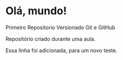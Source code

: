 # Olá, mundo!
Primeiro Repositorio Versionado Git e GitHub

Repositório criado durante uma aula.

Essa linha foi adicionada, para um novo teste.
